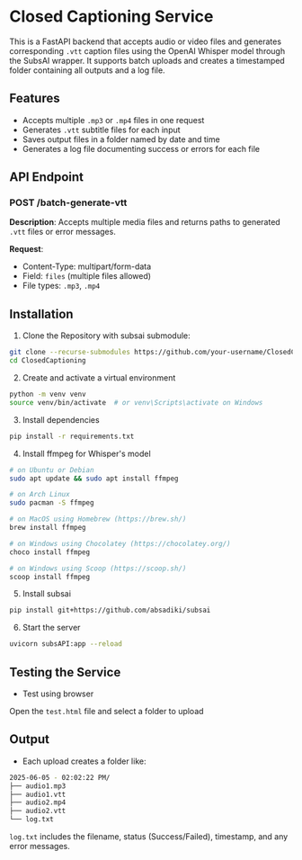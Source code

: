 # Closed Captioning Service

This is a FastAPI backend that accepts audio or video files and generates corresponding `.vtt` caption files using the OpenAI Whisper model through the SubsAI wrapper. It supports batch uploads and creates a timestamped folder containing all outputs and a log file.

## Features

- Accepts multiple `.mp3` or `.mp4` files in one request
- Generates `.vtt` subtitle files for each input
- Saves output files in a folder named by date and time
- Generates a log file documenting success or errors for each file

## API Endpoint

### POST /batch-generate-vtt

**Description**: Accepts multiple media files and returns paths to generated `.vtt` files or error messages.

**Request**:
- Content-Type: multipart/form-data
- Field: `files` (multiple files allowed)
- File types: `.mp3`, `.mp4`

## Installation

1. Clone the Repository with subsai submodule:
```sh
git clone --recurse-submodules https://github.com/your-username/ClosedCaptioning.git
cd ClosedCaptioning
```

2. Create and activate a virtual environment
```sh
python -m venv venv
source venv/bin/activate  # or venv\Scripts\activate on Windows
```

3. Install dependencies
```sh
pip install -r requirements.txt
```

4. Install ffmpeg for Whisper's model
```sh
# on Ubuntu or Debian
sudo apt update && sudo apt install ffmpeg

# on Arch Linux
sudo pacman -S ffmpeg

# on MacOS using Homebrew (https://brew.sh/)
brew install ffmpeg

# on Windows using Chocolatey (https://chocolatey.org/)
choco install ffmpeg

# on Windows using Scoop (https://scoop.sh/)
scoop install ffmpeg
```

5. Install subsai
```sh
pip install git+https://github.com/absadiki/subsai
```

6. Start the server
```sh
uvicorn subsAPI:app --reload
```

## Testing the Service
- Test using browser

Open the `test.html` file and select a folder to upload

## Output

- Each upload creates a folder like: 
```sh
2025-06-05 - 02:02:22 PM/
├── audio1.mp3
├── audio1.vtt
├── audio2.mp4
├── audio2.vtt
└── log.txt
```
`log.txt` includes the filename, status (Success/Failed), timestamp, and any error messages.
